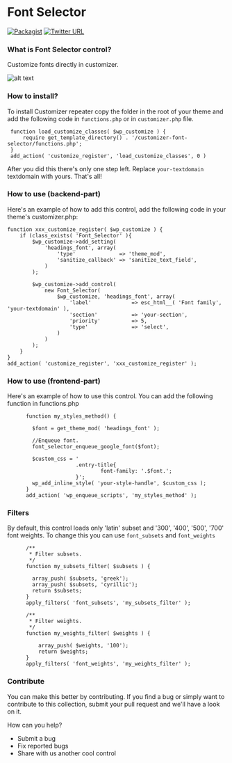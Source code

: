 # Font Selector
[![Packagist](https://img.shields.io/packagist/l/doctrine/orm.svg)](https://opensource.org/licenses/MIT) [![Twitter URL](https://img.shields.io/twitter/url/http/shields.io.svg?style=social)](https://twitter.com/intent/tweet?text=Check%20out%20this%20awesome%20customizer%20control%20from%20@Themeisle%20team!%20https://github.com/Codeinwp/customizer-controls/tree/master/customizer-font-selector)
### What is Font Selector control?

Customize fonts directly in customizer.

![alt text](http://res.cloudinary.com/vertigo-studio-srl/image/upload/v1508845936/GIF_ofjq39.gif)

### How to install?

To install Customizer repeater copy the folder in the root of your theme and add the following code in `functions.php` or in `customizer.php` file.

     function load_customize_classes( $wp_customize ) {  
         require get_template_directory() . '/customizer-font-selector/functions.php';
     }
     add_action( 'customize_register', 'load_customize_classes', 0 )
         

After you did this there's only one step left. Replace `your-textdomain` textdomain with yours.
That's all! 

### How to use (backend-part)

Here's an example of how to add this control, add the following code in your theme's customizer.php:

    function xxx_customize_register( $wp_customize ) {
        if (class_exists( 'Font_Selector' ){
            $wp_customize->add_setting(
                'headings_font', array(
                    'type'              => 'theme_mod',
                    'sanitize_callback' => 'sanitize_text_field',
                )
            );
        
            $wp_customize->add_control(
                new Font_Selector(
                    $wp_customize, 'headings_font', array(
                        'label'             => esc_html__( 'Font family', 'your-textdomain' ),
                        'section'           => 'your-section',
                        'priority'          => 5,
                        'type'              => 'select',
                    )
                )
            );
        }
    }
    add_action( 'customize_register', 'xxx_customize_register' );


### How to use (frontend-part)

Here's an example of how to use this control. You can add the following function in functions.php

          function my_styles_method() {
          
          	$font = get_theme_mod( 'headings_font' );
          	
          	//Enqueue font.
          	font_selector_enqueue_google_font($font);
          	
          	$custom_css = '
                          .entry-title{
                                  font-family: '.$font.';
                          }';
          	wp_add_inline_style( 'your-style-handle', $custom_css );
          }
          add_action( 'wp_enqueue_scripts', 'my_styles_method' );
          
### Filters
By default, this control loads only 'latin' subset and '300', '400', '500', '700' font weights. To change this you can use `font_subsets` and `font_weights`

          /**
           * Filter subsets.
           */
          function my_subsets_filter( $subsets ) {
          
          	array_push( $subsets, 'greek');
          	array_push( $subsets, 'cyrillic');
          	return $subsets;
          }
          apply_filters( 'font_subsets', 'my_subsets_filter' );
          
          /**
           * Filter weights.
           */
          function my_weights_filter( $weights ) {
          
              array_push( $weights, '100');
              return $weights;
          }
          apply_filters( 'font_weights', 'my_weights_filter' );
          
### Contribute

You can make this better by contributing. If you find a bug or simply want to contribute to this collection, submit your pull request and we'll have a look on it.  

How can you help?
- Submit a bug
- Fix reported bugs
- Share with us another cool control
